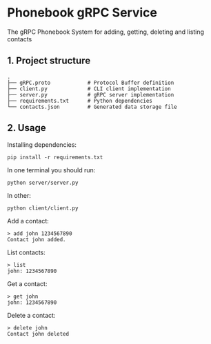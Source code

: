 # Phonebook gRPC Service

The gRPC Phonebook System for adding, getting, deleting and listing contacts 

## 1. Project structure
```
.
├── gRPC.proto            # Protocol Buffer definition
├── client.py             # CLI client implementation
├── server.py             # gRPC server implementation
├── requirements.txt      # Python dependencies
└── contacts.json         # Generated data storage file
```

## 2. Usage
Installing dependencies:
```
pip install -r requirements.txt
```

In one terminal you should run:
```
python server/server.py
```

In other:
```
python client/client.py
```

Add a contact:

```
> add john 1234567890
Contact john added.
```

List contacts:

```
> list
john: 1234567890
```

Get a contact:

```
> get john
john: 1234567890
```

Delete a contact:

```
> delete john
Contact john deleted
```
